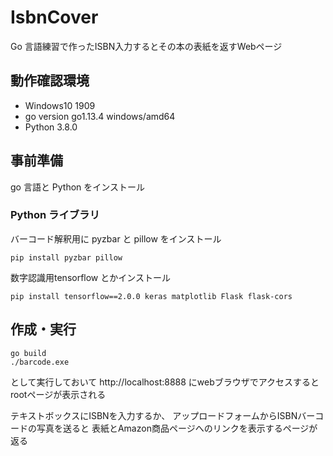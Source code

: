 # IsbnCover
Go 言語練習で作ったISBN入力するとその本の表紙を返すWebページ

## 動作確認環境
- Windows10 1909
- go version go1.13.4 windows/amd64
- Python 3.8.0

## 事前準備
go 言語と Python をインストール
### Python ライブラリ
バーコード解釈用に pyzbar と pillow をインストール
```powershell:install command
pip install pyzbar pillow
```
数字認識用tensorflow とかインストール
```
pip install tensorflow==2.0.0 keras matplotlib Flask flask-cors
```

## 作成・実行
```powershell:build command
go build
./barcode.exe
```
として実行しておいて
http://localhost:8888
にwebブラウザでアクセスするとrootページが表示される

テキストボックスにISBNを入力するか、
アップロードフォームからISBNバーコードの写真を送ると
表紙とAmazon商品ページへのリンクを表示するページが返る
